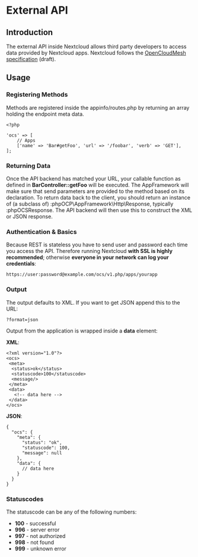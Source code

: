 External API
============

Introduction
------------

The external API inside Nextcloud allows third party developers to
access data provided by Nextcloud apps. Nextcloud follows the
[OpenCloudMesh
specification](https://lukasreschke.github.io/OpenCloudMeshSpecification/)
(draft).

Usage
-----

### Registering Methods

Methods are registered inside the appinfo/routes.php by returning an
array holding the endpoint meta data.

``` {.sourceCode .php}
<?php

'ocs' => [
    // Apps
    ['name' => 'Bar#getFoo', 'url' => '/foobar', 'verb' => 'GET'],
];
```

### Returning Data

Once the API backend has matched your URL, your callable function as
defined in **BarController::getFoo** will be executed. The AppFramework
will make sure that send parameters are provided to the method based on
its declaration. To return data back to the client, you should return an
instance of (a subclass of) :phpOCP\\AppFramework\\Http\\Response,
typically :phpOCSResponse. The API backend will then use this to
construct the XML or JSON response.

### Authentication & Basics

Because REST is stateless you have to send user and password each time
you access the API. Therefore running Nextcloud **with SSL is highly
recommended**; otherwise **everyone in your network can log your
credentials**:

    https://user:password@example.com/ocs/v1.php/apps/yourapp

### Output

The output defaults to XML. If you want to get JSON append this to the
URL:

    ?format=json

Output from the application is wrapped inside a **data** element:

**XML**:

``` {.sourceCode .xml}
<?xml version="1.0"?>
<ocs>
 <meta>
  <status>ok</status>
  <statuscode>100</statuscode>
  <message/>
 </meta>
 <data>
   <!-- data here -->
 </data>
</ocs>
```

**JSON**:

``` {.sourceCode .js}
{
  "ocs": {
    "meta": {
      "status": "ok",
      "statuscode": 100,
      "message": null
    },
    "data": {
      // data here
    }
  }
}
```

### Statuscodes

The statuscode can be any of the following numbers:

-   **100** - successful
-   **996** - server error
-   **997** - not authorized
-   **998** - not found
-   **999** - unknown error

